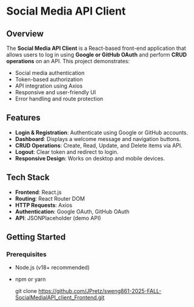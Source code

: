 # Social Media API Client

## Overview
The **Social Media API Client** is a React-based front-end application that allows users to log in using **Google or GitHub OAuth** and perform **CRUD operations** on an API. This project demonstrates:

- Social media authentication
- Token-based authorization
- API integration using Axios
- Responsive and user-friendly UI
- Error handling and route protection

## Features
- **Login & Registration**: Authenticate using Google or GitHub accounts.
- **Dashboard**: Displays a welcome message and navigation buttons.
- **CRUD Operations**: Create, Read, Update, and Delete items via API.
- **Logout**: Clear token and redirect to login.
- **Responsive Design**: Works on desktop and mobile devices.

## Tech Stack
- **Frontend**: React.js
- **Routing**: React Router DOM
- **HTTP Requests**: Axios
- **Authentication**: Google OAuth, GitHub OAuth
- **API**: JSONPlaceholder (demo API)

## Getting Started

### Prerequisites
- Node.js (v18+ recommended)
- npm or yarn


   git clone https://github.com/JPretz/sweng861-2025-FALL-SocialMedialAPI_client_Frontend.git
